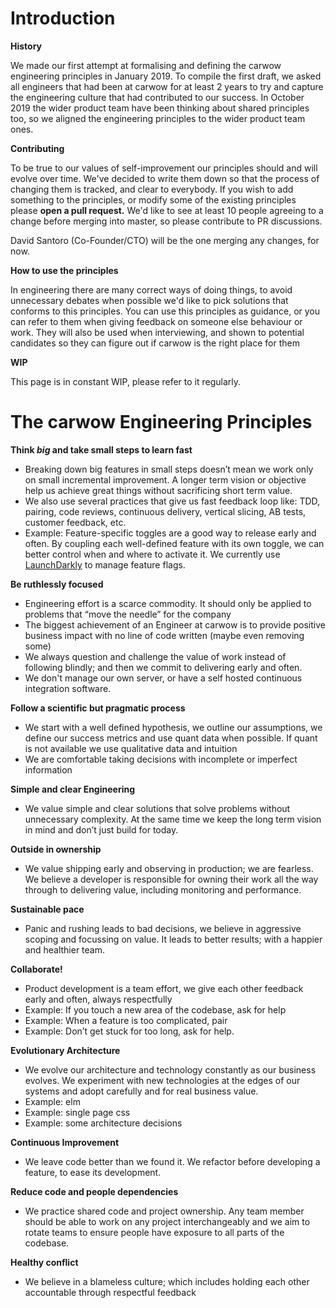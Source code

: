 # Introduction

__History__

We made our first attempt at formalising and defining the carwow engineering principles in January 2019. To compile the first draft, we asked all engineers that had been at carwow for at least 2 years to try and capture the engineering culture that had contributed to our success.
In October 2019 the wider product team have been thinking about shared
principles too, so we aligned the engineering principles to the wider
product team ones.

__Contributing__

To be true to our values of self-improvement our principles should and will evolve over time. We've decided to write them down so that the process of changing them is tracked, and clear to everybody.
If you wish to add something to the principles, or modify some of the existing principles please **open a pull request.**
We'd like to see at least 10 people agreeing to a change before merging into master, so please contribute to PR discussions.

David Santoro (Co-Founder/CTO) will be the one merging any changes, for now.

__How to use the principles__

In engineering there are many correct ways of doing things, to avoid unnecessary debates when possible we'd like to pick solutions that conforms to this principles. You can use this principles as guidance, or you can refer to them when giving feedback on someone else behaviour or work.
They will also be used when interviewing, and shown to potential candidates so they can figure out if carwow is the right place for them

__WIP__

This page is in constant WIP, please refer to it regularly.

# The carwow Engineering Principles

__Think *big* and take small steps to learn fast__

  * Breaking down big features in small steps doesn’t mean we work only on small incremental improvement. A longer term vision or objective help us achieve great things without sacrificing short term value.
  * We also use several practices that give us fast feedback loop like:
    TDD, pairing, code reviews, continuous delivery, vertical slicing,
AB tests, customer feedback, etc.
  * Example: Feature-specific toggles are a good way to release early and often. By coupling each well-defined feature with its own toggle, we can better control when and where to activate it. We currently use [LaunchDarkly](https://launchdarkly.com) to manage feature flags.


__Be ruthlessly focused__

  * Engineering effort is a scarce commodity. It should only be applied to problems that “move the needle” for the company
  * The biggest achievement of an Engineer at carwow is to provide positive business impact with no line of code written (maybe even removing some)
  * We always question and challenge the value of work instead of following blindly; and then we commit to delivering early and often.
  * We don't manage our own server, or have a self hosted continuous integration software.


__Follow a scientific but pragmatic process__

  * We start with a well defined hypothesis, we outline our assumptions,
    we define our success metrics and use quant data when possible. If
quant is not available we use qualitative data and intuition
  * We are comfortable taking decisions with incomplete or imperfect
    information


__Simple and clear Engineering__

  * We value simple and clear solutions that solve problems without unnecessary complexity. At the same time we keep the long term vision in mind and don’t just build for today.


__Outside in ownership__

  * We value shipping early and observing in production; we are fearless. We believe a developer is responsible for owning their work all the way through to delivering value, including monitoring and performance.


__Sustainable pace__

  * Panic and rushing leads to bad decisions, we believe in aggressive scoping and focussing on value. It leads to better results; with a happier and healthier team.


__Collaborate!__

  * Product development is a team effort, we give each other feedback early and often, always respectfully
  * Example: If you touch a new area of the codebase, ask for help
  * Example: When a feature is too complicated, pair
  * Example: Don’t get stuck for too long, ask for help.


__Evolutionary Architecture__

  * We evolve our architecture and technology constantly as our business evolves. We experiment with new technologies at the edges of our systems and adopt carefully and for real business value.
  * Example: elm
  * Example: single page css
  * Example: some architecture decisions


__Continuous Improvement__

  * We leave code better than we found it. We refactor before developing a feature, to ease its development.


__Reduce code and people dependencies__

  * We practice shared code and project ownership. Any team member should be able to work on any project interchangeably and we aim to rotate teams to ensure people have exposure to all parts of the codebase.



__Healthy conflict__

  * We believe in a blameless culture; which includes holding each other accountable through respectful feedback
